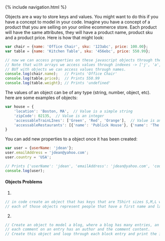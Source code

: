 {% include navigation.html %}

Objects are a way to store keys and values.  You might want to do this if you have a concept to model in your code.
Imagine you have a concept of a product that you are selling on your online ecommerce store.  Each product will have
the same attributes, they will have a product name, product sku and a product price.  Here is how that might look:

```javascript
var chair = {name: 'Office Chair', sku: '123abc', price: 100.00};
var table = {name: 'Kitchen Table', sku: '456ebc', price: 550.99};

// now we can access properties on these javascript objects through the name.
// Note that with arrays we access values through indexes -> ['j', 'a', 'k', 'e'][0] gives us 'j'
// BUT with objects we can access values through names.
console.log(chair.name);   // Prints 'Office Chair'
console.log(table.price);  // Prints 550.99
console.log(table.weight); // Prints 'undefined'
```

The values of an object can be of any type (string, number, object, etc).
here are some examples of objects:
```javascript
var house = {
    'location': 'Boston, MA',  // Value is a simple string
    'zipCode': 02135,  // Value is an integer
    'accessableTrainLInes': ['Green', 'Red', 'Orange'],  // Value is an array of strings
    'accessableRestaurants': [{'name': 'Publick House'}, {'name': 'The Abbey'}]  // Value is an array of objects
}
```

You can add new properties to a object once it has been created:
```javascript
var user = {userName: 'jdean'};
user.emailAddress = 'jdean@yahoo.com';
user.country = 'USA';

// Prints {'userName': 'jdean', 'emailAddress': 'jdean@yahoo.com', 'country': 'USA'}
console.log(user);
```

#### Objects Problems
1.
```javascript
// in code create an object that has keys that are TShirt sizes S,M,L whose values are arrays of objects where
// each of those objects represent people that have a first name and last name
```
2.
```javascript
// Create an object to model a blog, where a blog has many entries, an entry has a name, a date and comments.
// each comment on an entry has an author and the comment content.
// Create this object and loop through each block entry and print the info to the console.
```